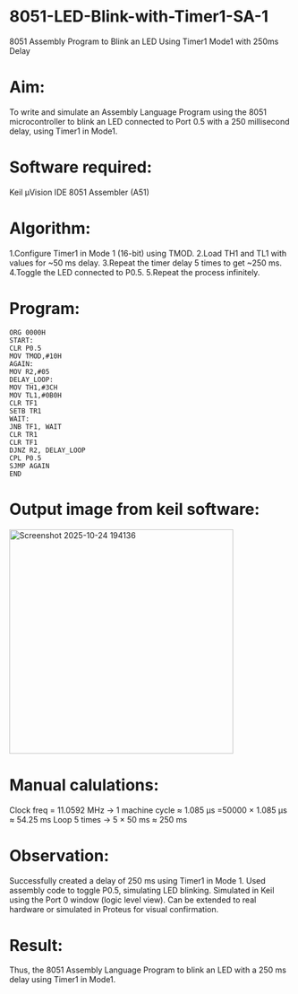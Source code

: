# 8051-LED-Blink-with-Timer1-SA-1
8051 Assembly Program to Blink an LED Using Timer1 Mode1 with 250ms Delay
# Aim:
To write and simulate an Assembly Language Program using the 8051 microcontroller to blink an LED
connected to Port 0.5 with a 250 millisecond delay, using Timer1 in Mode1.
# Software required:
Keil μVision IDE
8051 Assembler (A51)
# Algorithm:
1.Configure Timer1 in Mode 1 (16-bit) using TMOD. 2.Load TH1 and TL1 with values for ~50 ms delay.
3.Repeat the timer delay 5 times to get ~250 ms. 4.Toggle the LED connected to P0.5. 5.Repeat the
process infinitely.
# Program:
```
ORG 0000H
START: 
CLR P0.5
MOV TMOD,#10H
AGAIN:
MOV R2,#05
DELAY_LOOP:
MOV TH1,#3CH
MOV TL1,#0B0H
CLR TF1
SETB TR1
WAIT:
JNB TF1, WAIT
CLR TR1
CLR TF1
DJNZ R2, DELAY_LOOP
CPL P0.5
SJMP AGAIN
END
```
# Output image from keil software:

<img width="400" height="400" alt="Screenshot 2025-10-24 194136" src="https://github.com/user-attachments/assets/9f7b71c1-6323-4539-8268-4abf1d78b846" />

# Manual calulations:
Clock freq = 11.0592 MHz → 1 machine cycle ≈ 1.085 μs =50000 × 1.085 μs ≈ 54.25 ms
Loop 5 times → 5 × 50 ms ≈ 250 ms

# Observation:
Successfully created a delay of 250 ms using Timer1 in Mode 1.
Used assembly code to toggle P0.5, simulating LED blinking.
Simulated in Keil using the Port 0 window (logic level view).
Can be extended to real hardware or simulated in Proteus for visual confirmation.

# Result:
Thus, the 8051 Assembly Language Program to blink an LED with a 250 ms delay using Timer1 in Mode1.







































